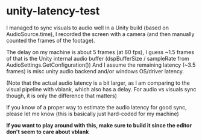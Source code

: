 # unity-latency-test

I managed to sync visuals to audio well in a Unity build (based on AudioSource.time), I recorded the screen with a camera (and then manually counted the frames of the footage).

The delay on my machine is about 5 frames (at 60 fps), I guess ~1.5 frames of that is the Unity internal audio buffer (dspBufferSize / sampleRate from AudioSettings.GetConfiguration())
And I assume the remaining latency (~3.5 frames) is misc unity audio backend and/or windows OS/driver latency.

(Note that the actual audio latency is a bit larger, as I am comparing to the visual pipeline with vblank, which also has a delay. For audio vs visuals sync though, it is only the difference that matters)

If you know of a proper way to estimate the audio latency for good sync, please let me know (this is basically just hard-coded for my machine)

**If you want to play around with this, make sure to build it since the editor don't seem to care about vblank**
